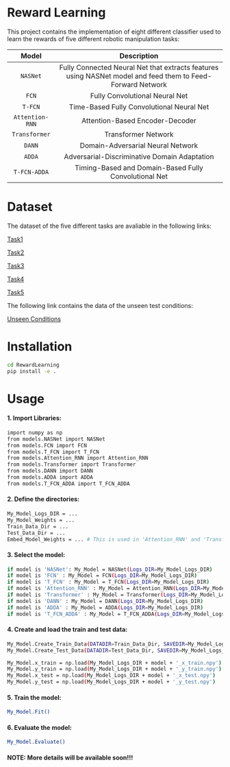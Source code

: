 # Reward Learning

This project contains the implementation of eight different classifier used to learn the rewards of five different robotic manipulation tasks:

| Model | Description |
|:---:|:---:|
| `NASNet` | Fully Connected Neural Net that extracts features using NASNet model and feed them to Feed-Forward Network |
| `FCN` | Fully Convolutional Neural Net |
| `T-FCN` | Time-Based Fully Convolutional Neural Net |
| `Attention-RNN` | Attention-Based Encoder-Decoder |
| `Transformer` | Transformer Network |
| `DANN` | Domain-Adversarial Neural Network |
| `ADDA` | Adversarial-Discriminative Domain Adaptation |
| `T-FCN-ADDA` | Timing-Based and Domain-Based Fully Convolutional Net |

# Dataset
The dataset of the five different tasks are avaliable in the following links:

[Task1](https://universityoflincoln-my.sharepoint.com/:u:/g/personal/17682200_students_lincoln_ac_uk/ERCK459EU55EmITx6YCFUjQB-Pucw-77d2MN4Hw5TS1wkw?e=BfLHUw)

[Task2](https://universityoflincoln-my.sharepoint.com/:u:/g/personal/17682200_students_lincoln_ac_uk/EeoT032lyp5Eovv-08TddmQBQ-a2HQZTDHbhovTPBnYpeQ?e=QoBvBf)

[Task3](https://universityoflincoln-my.sharepoint.com/:u:/g/personal/17682200_students_lincoln_ac_uk/EZuHO_TvI9tCopMHT7m_LIQBthC1KUZ1uTLKpxx7PCTGAQ?e=pqTVMT)

[Task4](https://universityoflincoln-my.sharepoint.com/:u:/g/personal/17682200_students_lincoln_ac_uk/EbPoLtXOfxNAsPdJwPsgersBEZs9Mpb96FW2DUuRgXan3Q?e=HQjjxN)

[Task5](https://universityoflincoln-my.sharepoint.com/:u:/g/personal/17682200_students_lincoln_ac_uk/EcLU4RJS7nFOkIl1CsBUHXABZN8GGEDks4AMfq6S64qo9g?e=5ZtYKC)

The following link contains the data of the unseen test conditions:

[Unseen Conditions](https://universityoflincoln-my.sharepoint.com/:u:/g/personal/17682200_students_lincoln_ac_uk/ERzPa0b2jBBJv1Gk7LGtXPEBcEFCZVtLQEQ6ZpLf6kuJsw?e=KJadfb)

# Installation

```bash
cd RewardLearning
pip install -e .
```

# Usage
#### 1. Import Libraries:
```bash
import numpy as np
from models.NASNet import NASNet
from models.FCN import FCN
from models.T_FCN import T_FCN
from models.Attention_RNN import Attention_RNN
from models.Transformer import Transformer
from models.DANN import DANN
from models.ADDA import ADDA
from models.T_FCN_ADDA import T_FCN_ADDA
```

#### 2. Define the directories:
```bash
My_Model_Logs_DIR = ...
My_Model_Weights = ...
Train_Data_Dir = ...
Test_Data_Dir = ...
Embed_Model_Weights = ... # This is used in 'Attention_RNN' and 'Transformer' only.
```

#### 3. Select the model:
```bash
if model is 'NASNet': My_Model = NASNet(Logs_DIR=My_Model_Logs_DIR)
if model is 'FCN' : My_Model = FCN(Logs_DIR=My_Model_Logs_DIR)
if model is 'T_FCN' : My_Model = T_FCN(Logs_DIR=My_Model_Logs_DIR)
if model is 'Attention_RNN' : My_Model = Attention_RNN(Logs_DIR=My_Model_Logs_DIR, embed_model_weights=Embed_Model_Weights)
if model is 'Transformer' : My_Model = Transformer(Logs_DIR=My_Model_Logs_DIR, embed_model_weights=Embed_Model_Weights)
if model is 'DANN' : My_Model = DANN(Logs_DIR=My_Model_Logs_DIR)
if model is 'ADDA' : My_Model = ADDA(Logs_DIR=My_Model_Logs_DIR)
if model is 'T_FCN_ADDA' : My_Model = T_FCN_ADDA(Logs_DIR=My_Model_Logs_DIR)
```

#### 4. Create and load the train and test data:
```bash
My_Model.Create_Train_Data(DATADIR=Train_Data_Dir, SAVEDIR=My_Model_Logs_DIR)
My_Model.Create_Test_Data(DATADIR=Test_Data_Dir, SAVEDIR=My_Model_Logs_DIR)

My_Model.x_train = np.load(My_Model_Logs_DIR + model + '_x_train.npy')
My_Model.y_train = np.load(My_Model_Logs_DIR + model + '_y_train.npy')
My_Model.x_test = np.load(My_Model_Logs_DIR + model + '_x_test.npy')
My_Model.y_test = np.load(My_Model_Logs_DIR + model + '_y_test.npy')
```

#### 5. Train the model:
```bash
My_Model.Fit()
```

#### 6. Evaluate the model:
```bash
My_Model.Evaluate()
```



#### NOTE: More details will be available soon!!!
